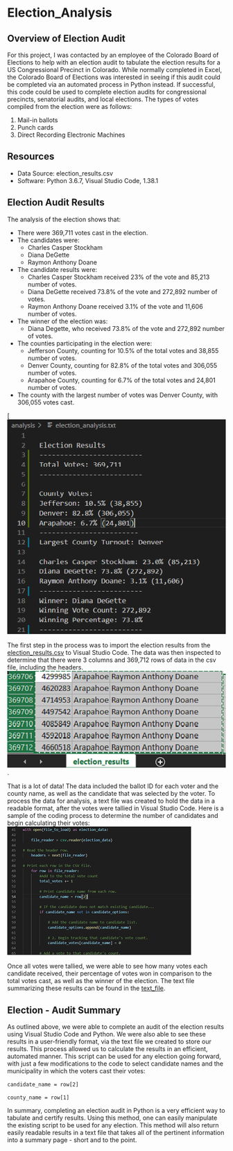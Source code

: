 # Election_Analysis

## Overview of Election Audit
For this project, I was contacted by an employee of the Colorado Board of Elections to help with an election audit to tabulate the election results for a US Congressional Precinct in Colorado.  While normally completed in Excel, the Colorado Board of Elections was interested in seeing if this audit could be completed via an automated process in Python instead.  If successful, this code could be used to complete election audits for congressional precincts, senatorial audits, and local elections.  The types of votes compiled from the election were as follows:

1. Mail-in ballots
2. Punch cards
3. Direct Recording Electronic Machines

## Resources
- Data Source: election_results.csv
- Software: Python 3.6.7, Visual Studio Code, 1.38.1

## Election Audit Results
The analysis of the election shows that:
- There were 369,711 votes cast in the election.
- The candidates were:
    - Charles Casper Stockham
    - Diana DeGette
    - Raymon Anthony Doane
- The candidate results were:
    - Charles Casper Stockham received 23% of the vote and 85,213 number of votes.
    - Diana DeGette received 73.8% of the vote and 272,892 number of votes.
    - Raymon Anthony Doane received 3.1% of the vote and 11,606 number of votes.
- The winner of the election was:  
    - Diana Degette, who received 73.8% of the vote and 272,892 number of votes.
- The counties participating in the election were:
    - Jefferson County, counting for 10.5% of the total votes and 38,855 number of votes.
    - Denver County, counting for 82.8% of the total votes and 306,055 number of votes.
    - Arapahoe County, counting for 6.7% of the total votes and 24,801 number of votes.
- The county with the largest number of votes was Denver County, with 306,055 votes cast.

[![Results](https://github.com/crtallent/Election_Analysis/blob/main/Resources/Results.png)

The first step in the process was to import the election results from the [election_results.csv](https://github.com/crtallent/Election_Analysis/commit/431f233d4389a336a87f667c47894caf6f8d0de2) to Visual Studio Code.  The data was then inspected to determine that there were 
3 columns and 369,712 rows of data in the csv file, including the headers.![csv file](https://github.com/crtallent/Election_Analysis/blob/main/Resources/CSV.png "csv").

That is a lot of data!  The data included the ballot ID for each voter and the county name, as well as the candidate that was selected by the voter.  To process the data for analysis, a text file was created to hold the data in a readable format, after the votes were tallied in Visual Studio Code.  Here is a sample of the coding process to determine the number of candidates and begin calculating their votes:  ![coding process - candidate vote count](https://github.com/crtallent/Election_Analysis/blob/main/Resources/Code%20in%20VS.png)

Once all votes were tallied, we were able to see how many votes each candidate received, their percentage of votes won in comparison to the total votes cast, as well as the winner of the election. The text file summarizing these results can be found in the [text_file](https://github.com/crtallent/Election_Analysis/tree/main/analysis).


## Election - Audit Summary

As outlined above, we were able to complete an audit of the election results using Visual Studio Code and Python.  We were also able to see these results in a user-friendly format, via the text file we created to store our results.  This process allowed us to calculate the results in an efficient, automated manner.  This script can be used for any election going forward, with just a few modifications to the code to select candidate names and the municipality in which the voters cast their votes:

```
candidate_name = row[2]
```

```
county_name = row[1]
```
In summary, completing an election audit in Python is a very efficient way to tabulate and certify results.  Using this method, one can easily manipulate the existing script to be used for any election.  This method will also return easily readable results in a text file that takes all of the pertinent information into a summary page - short and to the point.

